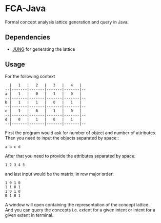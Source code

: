 FCA-Java
========

Formal concept analysis lattice generation and query in Java.

## Dependencies
* [JUNG](http://jung.sourceforge.net/) for generating the lattice

## Usage

For the following context



      |   1   |   2   |   3   |   4   |
    --|-------|-------|-------|-------|--
    a |   1   |   0   |   1   |   0   |
    --|-------|-------|-------|-------|--
    b |   1   |   1   |   0   |   1   |
    --|-------|-------|-------|-------|--
    c |   1   |   0   |   1   |   0   |
    --|-------|-------|-------|-------|--
    d |   0   |   1   |   0   |   1   |
    --|-------|-------|-------|-------|--


First the program would ask for number of object and number of attributes.
Then you need to input the objects separated by space::

    a b c d

After that you need to provide the attributes separated by space:

    1 2 3 4 5

and last input would be the matrix, in row major order:

    1 0 1 0
    1 1 0 1
    1 0 1 0
    0 1 0 1

A window will open containing the representation of the concept lattice. And you can query the concepts i.e. extent for a given intent or intent for a given extent in terminal.
